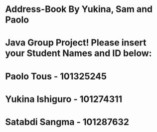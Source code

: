 # Address-Book By Yukina, Sam and Paolo
# Java Group Project! Please insert your Student Names and ID below:

# Paolo Tous - 101325245
# Yukina Ishiguro - 101274311
# Satabdi Sangma - 101287632


